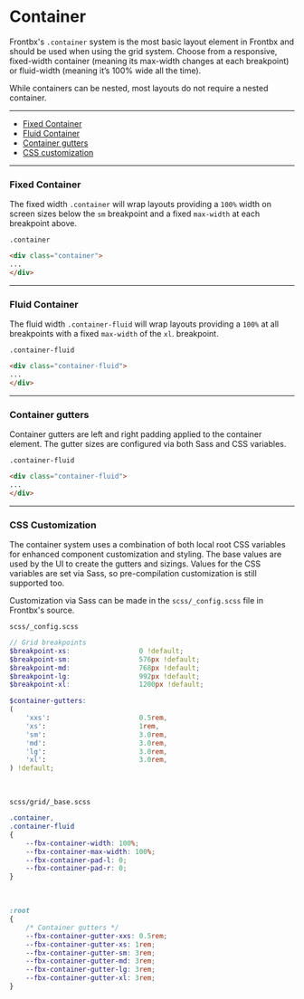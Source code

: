 # Container

Frontbx's `.container` system is the most basic layout element in Frontbx and should be used when using the grid system. Choose from a responsive, fixed-width container (meaning its max-width changes at each breakpoint) or fluid-width (meaning it’s 100% wide all the time).

While containers can be nested, most layouts do not require a nested container.

---

*   [Fixed Container](#fixed-container)
*   [Fluid Container](#fluid-container)
*   [Container gutters](#container-gutters)
*   [CSS customization](#css-customization)

---

### Fixed Container

The fixed width `.container` will wrap layouts providing a `100%` width on screen sizes below the `sm` breakpoint and a fixed `max-width` at each breakpoint above.

<div class="fbx-snippet-demo">
    <div class="parent-row-diagram"><code>.container</code></div>
    <div class="container">
        <div class="col col-9 gutter-xxs gutter-r">
            <div class="bg-pastelred column-demo"></div>
        </div>
        <div class="col col-3 gutter-xxs gutter-l">
            <div class="bg-pastelblue column-demo"></div>
        </div>
    </div>
</div>

```html
<div class="container">
...
</div>
```

---

### Fluid Container

The fluid width `.container-fluid` will wrap layouts providing a `100%` at all breakpoints with a fixed `max-width` of the `xl`. breakpoint.

<div class="fbx-snippet-demo">
    <div class="parent-row-diagram"><code>.container-fluid</code></div>
    <div class="container-fluid">
        <div class="col col-9 gutter-xxs gutter-r">
            <div class="bg-pastelred column-demo"></div>
        </div>
        <div class="col col-3 gutter-xxs gutter-l">
            <div class="bg-pastelblue column-demo"></div>
        </div>
    </div>
</div>

```html
<div class="container-fluid">
...
</div>
```

---

### Container gutters

Container gutters are left and right padding applied to the container element. The gutter sizes are configured via both Sass and CSS variables.

<div class="fbx-snippet-demo">
    <div class="parent-row-diagram"><code>.container-fluid</code></div>
    <div class="container-fluid highlight-gutters">
        <div class="col col-9 gutter-xxs gutter-r">
            <div class="bg-pastelred column-demo"></div>
        </div>
        <div class="col col-3 gutter-xxs gutter-l">
            <div class="bg-pastelblue column-demo"></div>
        </div>
    </div>
</div>

```html
<div class="container-fluid">
...
</div>
```

---

### CSS Customization

The container system uses a combination of both local root CSS variables for enhanced component customization and styling. The base values are used by the UI to create the gutters and sizings. Values for the CSS variables are set via Sass, so pre-compilation customization is still supported too.

Customization via Sass can be made in the `scss/_config.scss` file in Frontbx's source.

```file-path
scss/_config.scss
```

```scss
// Grid breakpoints
$breakpoint-xs:                 0 !default;
$breakpoint-sm:                 576px !default;
$breakpoint-md:                 768px !default;
$breakpoint-lg:                 992px !default;
$breakpoint-xl:                 1200px !default;

$container-gutters:
(
    'xxs':                      0.5rem,
    'xs':                       1rem,
    'sm':                       3.0rem,
    'md':                       3.0rem,
    'lg':                       3.0rem,
    'xl':                       3.0rem,
) !default;
```

<br>

```file-path
scss/grid/_base.scss
```

```scss
.container,
.container-fluid
{
    --fbx-container-width: 100%;
    --fbx-container-max-width: 100%;
    --fbx-container-pad-l: 0;
    --fbx-container-pad-r: 0;
}
```

<br>

```css
:root
{
    /* Container gutters */
    --fbx-container-gutter-xxs: 0.5rem;
    --fbx-container-gutter-xs: 1rem;
    --fbx-container-gutter-sm: 3rem;
    --fbx-container-gutter-md: 3rem;
    --fbx-container-gutter-lg: 3rem;
    --fbx-container-gutter-xl: 3rem;
}
```
